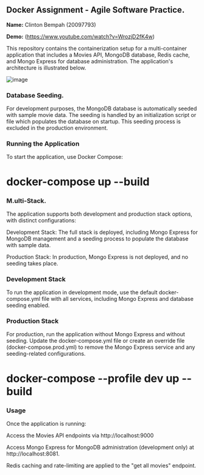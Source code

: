 ## Docker Assignment - Agile Software Practice.

__Name:__ Clinton Bempah (20097793)

__Demo:__ (https://www.youtube.com/watch?v=WrozjD2fK4w)

This repository contains the containerization setup for a multi-container application that includes a Movies API, MongoDB database, Redis cache, and Mongo Express for database administration. The application's architecture is illustrated below.

![image](https://github.com/user-attachments/assets/c2e03bed-6c19-4392-9fde-9909d2ebb4aa)


### Database Seeding.

For development purposes, the MongoDB database is automatically seeded with sample movie data. The seeding is handled by an initialization script or file which populates the database on startup. This seeding process is excluded in the production environment.

### Running the Application
To start the application, use Docker Compose:

# docker-compose up --build


### M.ulti-Stack.
The application supports both development and production stack options, with distinct configurations:

Development Stack: The full stack is deployed, including Mongo Express for MongoDB management and a seeding process to populate the database with sample data.

Production Stack: In production, Mongo Express is not deployed, and no seeding takes place.

### Development Stack
To run the application in development mode, use the default docker-compose.yml file with all services, including Mongo Express and database seeding enabled.

### Production Stack

For production, run the application without Mongo Express and without seeding. Update the docker-compose.yml file or create an override file (docker-compose.prod.yml) to remove the Mongo Express service and any seeding-related configurations.

# docker-compose --profile dev up --build

### Usage

Once the application is running:

Access the Movies API endpoints via http://localhost:9000

Access Mongo Express for MongoDB administration (development only) at http://localhost:8081.

Redis caching and rate-limiting are applied to the "get all movies" endpoint.




